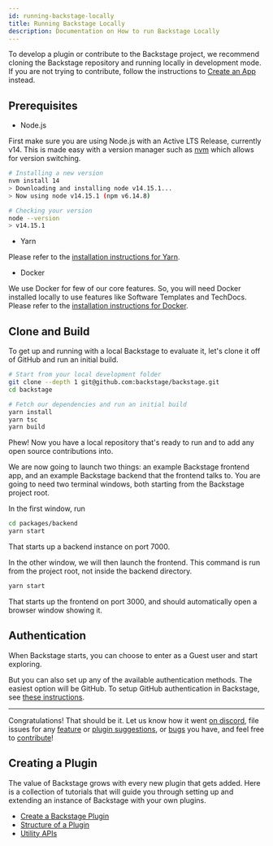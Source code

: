```yaml
---
id: running-backstage-locally
title: Running Backstage Locally
description: Documentation on How to run Backstage Locally
---
```


To develop a plugin or contribute to the Backstage project, we recommend cloning
the Backstage repository and running locally in development mode. If you are not
trying to contribute, follow the instructions to
[Create an App](./create-an-app.md) instead.

## Prerequisites

- Node.js

First make sure you are using Node.js with an Active LTS Release, currently v14.
This is made easy with a version manager such as
[nvm](https://github.com/nvm-sh/nvm) which allows for version switching.

```bash
# Installing a new version
nvm install 14
> Downloading and installing node v14.15.1...
> Now using node v14.15.1 (npm v6.14.8)

# Checking your version
node --version
> v14.15.1
```

- Yarn

Please refer to the
[installation instructions for Yarn](https://classic.yarnpkg.com/en/docs/install/).

- Docker

We use Docker for few of our core features. So, you will need Docker installed
locally to use features like Software Templates and TechDocs. Please refer to
the
[installation instructions for Docker](https://docs.docker.com/engine/install/).

## Clone and Build

To get up and running with a local Backstage to evaluate it, let's clone it off
of GitHub and run an initial build.

```bash
# Start from your local development folder
git clone --depth 1 git@github.com:backstage/backstage.git
cd backstage

# Fetch our dependencies and run an initial build
yarn install
yarn tsc
yarn build
```

Phew! Now you have a local repository that's ready to run and to add any open
source contributions into.

We are now going to launch two things: an example Backstage frontend app, and an
example Backstage backend that the frontend talks to. You are going to need two
terminal windows, both starting from the Backstage project root.

In the first window, run

```bash
cd packages/backend
yarn start
```

That starts up a backend instance on port 7000.

In the other window, we will then launch the frontend. This command is run from
the project root, not inside the backend directory.

```bash
yarn start
```

That starts up the frontend on port 3000, and should automatically open a
browser window showing it.

## Authentication

When Backstage starts, you can choose to enter as a Guest user and start
exploring.

But you can also set up any of the available authentication methods. The easiest
option will be GitHub. To setup GitHub authentication in Backstage, see
[these instructions](https://github.com/backstage/backstage/tree/master/plugins/auth-backend#github).

---

Congratulations! That should be it. Let us know how it went
[on discord](https://discord.gg/EBHEGzX), file issues for any
[feature](https://github.com/backstage/backstage/issues/new?labels=help+wanted&template=feature_template.md)
or
[plugin suggestions](https://github.com/backstage/backstage/issues/new?labels=plugin&template=plugin_template.md&title=%5BPlugin%5D+THE+PLUGIN+NAME),
or
[bugs](https://github.com/backstage/backstage/issues/new?labels=bug&template=bug_template.md)
you have, and feel free to
[contribute](https://github.com/backstage/backstage/blob/master/CONTRIBUTING.md)!

## Creating a Plugin

The value of Backstage grows with every new plugin that gets added. Here is a
collection of tutorials that will guide you through setting up and extending an
instance of Backstage with your own plugins.

- [Create a Backstage Plugin](../plugins/create-a-plugin.md)
- [Structure of a Plugin](../plugins/structure-of-a-plugin.md)
- [Utility APIs](../api/utility-apis.md)
